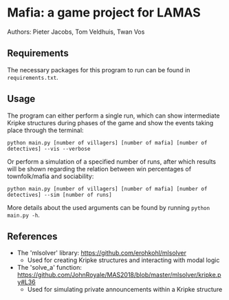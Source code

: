 # Mafia: a game project for LAMAS

Authors: Pieter Jacobs, Tom Veldhuis, Twan Vos

## Requirements
The necessary packages for this program to run can be found in `requirements.txt`.

## Usage
The program can either perform a single run, which can show intermediate Kripke structures during phases of the game and show the events taking place through the terminal:
```
python main.py [number of villagers] [number of mafia] [number of detectives] --vis --verbose
```

Or perform a simulation of a specified number of runs, after which results will be shown regarding the relation between win percentages of townfolk/mafia and sociability:
```
python main.py [number of villagers] [number of mafia] [number of detectives] --sim [number of runs]
```

More details about the used arguments can be found by running `python main.py -h`.

## References
- The 'mlsolver' library: https://github.com/erohkohl/mlsolver
    - Used for creating Kripke structures and interacting with modal logic
- The 'solve_a' function: https://github.com/JohnRoyale/MAS2018/blob/master/mlsolver/kripke.py#L36
    - Used for simulating private announcements within a Kripke structure